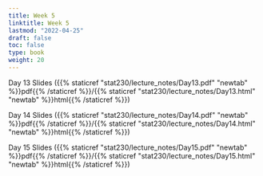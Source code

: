 ```yaml
---
title: Week 5 
linktitle: Week 5
lastmod: "2022-04-25"
draft: false  
toc: false  
type: book  
weight: 20
---
```



Day 13 Slides ({{% staticref "stat230/lecture_notes/Day13.pdf" "newtab" %}}pdf{{% /staticref %}}/{{% staticref "stat230/lecture_notes/Day13.html" "newtab" %}}html{{% /staticref %}})

Day 14 Slides ({{% staticref "stat230/lecture_notes/Day14.pdf" "newtab" %}}pdf{{% /staticref %}}/{{% staticref "stat230/lecture_notes/Day14.html" "newtab" %}}html{{% /staticref %}})

Day 15 Slides ({{% staticref "stat230/lecture_notes/Day15.pdf" "newtab" %}}pdf{{% /staticref %}}/{{% staticref "stat230/lecture_notes/Day15.html" "newtab" %}}html{{% /staticref %}})